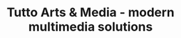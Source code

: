---
templateKey: 'home-page'
title: Tutto Arts & Media - modern multimedia solutions
meta_title: Home | Gatsby Starter Business
meta_description: >-
  Cum sociis natoque penatibus et magnis dis parturient montes, nascetur
  ridiculus mus. Aenean eu leo quam. Pellentesque ornare sem lacinia quam
  venenatis vestibulum. Sed posuere consectetur est at lobortis. Cras mattis
  consectetur purus sit amet fermentum.
heading: Agencja multimedialna - video, animacja, interactive develoment
description: >-
 Tutto Arts & Media to studio kreatywne, zajmujące się filmem i animacją oraz tworzeniem interaktywnych aplikacji multimedialnych.
offerings:
  blurbs:
    - image: /img/donald-duck-498512_640.jpg
      text: >
        Jesteśmy grupą ludzi od lat zawodowo związanych z mediami, z telewizją, filmem, prasą. Kiedyś każde z nas pracowało samodzielnie, dla różnych stacji telewizyjnych, agencji reklamowych, instytucji państwowych...narzekaliśmy, że jesteśmy zależni, że mamy złych szefów, że robimy głupie projekty, programy...narzekaliśmy, narzekaliśmy, narzekaliśmy...i pewnego wieczoru, powiedzieliśmy ... Dość! Jeśli już musimy wrócić do pracy, to na własnych zasadach...tego wieczoru narodziło się Tutto Arts & Media...od tamtej chwili żyjemy tak jak chcemy...czy jest łatwiej?...chyba nie..czy nie narzekamy?... czasem tak... ale przynajmniej to co robimy, dzieje się na naszych własnych zasadach, bez twórczych kompromisów, a nasi klienci chyba tą bezkompromisowość lubią.
    - image: /img/camera-1149041_640.jpg
      text: >
        W szczególny sposób koncentrujemy się na produkcji filmów, animacji oraz innych form multimedianych na potrzeby nowych mediów - Internetu,urządzeń mobilnych. Ta nowa technologia wymusza na twórcach stosowanie zupełnie innego podejścia do opowiadania za pomocą obrazu niż w przypadku tradycyjnych mediów. Narracja transmedialna coraz częściej zastępuje tradycyjny liniowy sposób opowiadania historii. Odbiorca coraz bardziej przyzwyczajony jest do interakcji. 
        Tempo opowiadania ulega przyspieszeniu. Jednocześnie taki sposób prezentacji treści nie może wiązać się z pogorszeniem się jakości przekazu. Przed takimi właśnie wyzwaniami stajemy i staramy się im sprostać.
    - image: /img/smartphone-407108_640.jpg
      text: >
        Tworzymy animacje 2d i 3d.Pomysł - od niego zaczynamy. Nie boimy sie wyzwań, wręcz odwrotnie - te nas dopingują do stworzenia czegoś wyjątkowego i oryginalnego, a jednocześnie mającego spełnić Twoje oczekiwania.Bo do każdego projektu podchodzimy indywidualnie. Nasi ilustratorzy i graficy stworzą każdą postać, “wyczarują” każdy fikcyjny element, a nasi animatorzy “ożywią” stworzone obrazki. Każdy etap prac jest konsultowany - od scenariusza, do szkicu postaci/elementów, kolorystykę, poprzez storyboardy/animatiki, wybór muzyki, lektora, aż do finalnego efektu. 
    - image: /img/film-2205325_640.jpg
      text: >
        Tworzymy filmy dokumentalne i popularnonaukowe oraz aplikacje mutimedialne, które poruszają problemy dotyczące młodych ludzi i otaczającego ich świata (z zakresu profilaktyki uzależnień, tematyki społecznej oraz edukacji globalnej). Przy realizacji naszych produkcji  współpracujemy z gronem osób, zajmujących się na codzień edukacją i komunikacją społeczną. Nasze filmy – poza przekazywaniem treści – uczą, intrygują, wyzwalają w widzach pokłady wyobraźni, pobudzają do dyskusji. Aplikacje multimedialne oprócz treści wizualnych, zawierają elementy interaktywne wymagające od odbiorców zaangażowania intelektualnego .
testimonials:
  - author: Vaibhav Sharma
    quote: >-
      Donec scelerisque magna nec condimentum porttitor. Aliquam vel diam sed diam luctus pretium. 
      Sed quis egestas libero. Vestibulum nec venenatis ligula. 
  - author: Subarashi San
    quote: >-
      Fusce porttitor vulputate enim, nec blandit magna gravida et. Etiam et dignissim ligula. 
      Lorem ipsum dolor sit amet, consectetur adipiscing elit.
---